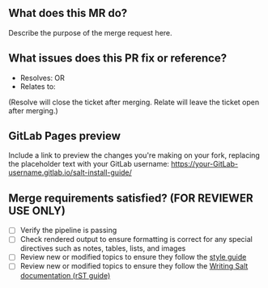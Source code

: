 
## What does this MR do?

Describe the purpose of the merge request here.


## What issues does this PR fix or reference?

- Resolves:
OR
- Relates to:

(Resolve will close the ticket after merging. Relate will leave the ticket open
after merging.)


## GitLab Pages preview

Include a link to preview the changes you're making on your fork, replacing the
placeholder text with your GitLab username:
https://your-GitLab-username.gitlab.io/salt-install-guide/


## Merge requirements satisfied? (FOR REVIEWER USE ONLY)

- [ ] Verify the pipeline is passing
- [ ] Check rendered output to ensure formatting is correct for any special
      directives such as notes, tables, lists, and images
- [ ] Review new or modified topics to ensure they follow the [style
      guide](https://saltstack.gitlab.io/open/docs/salt-user-guide/topics/style-guide.html)
- [ ] Review new or modified topics to ensure they follow the [Writing Salt
      documentation (rST guide)](https://saltstack.gitlab.io/open/docs/salt-user-guide/topics/writing-salt-docs.html)
